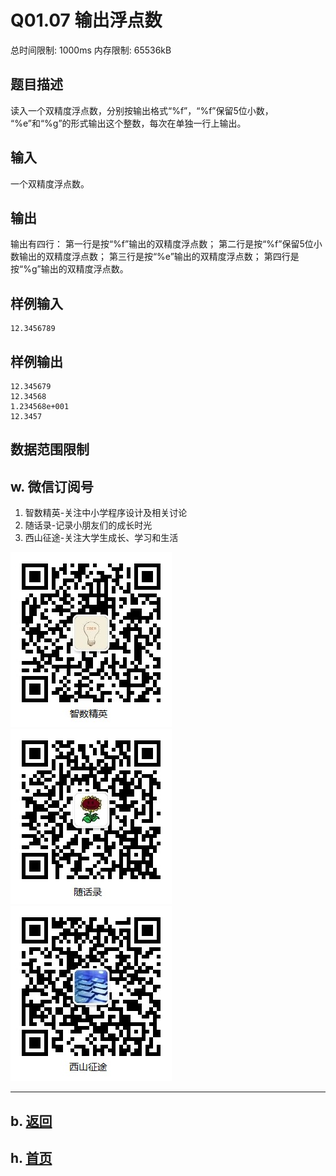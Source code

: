 # Q01.07 输出浮点数

总时间限制: 1000ms 内存限制: 65536kB

## 题目描述

读入一个双精度浮点数，分别按输出格式“%f”，“%f”保留5位小数，
“%e”和“%g”的形式输出这个整数，每次在单独一行上输出。

## 输入

一个双精度浮点数。

## 输出

输出有四行： 
第一行是按“%f”输出的双精度浮点数； 
第二行是按“%f”保留5位小数输出的双精度浮点数； 
第三行是按“%e”输出的双精度浮点数；
第四行是按“%g”输出的双精度浮点数。

## 样例输入

    12.3456789

## 样例输出

    12.345679
    12.34568
    1.234568e+001
    12.3457

## 数据范围限制

## w. 微信订阅号

1. 智数精英-关注中小学程序设计及相关讨论
2. 随话录-记录小朋友们的成长时光
2. 西山征途-关注大学生成长、学习和生活

![欢迎关注“智数精英”订阅号](../../assets/me/img/idea8.jpg)
![欢迎关注“随话录”订阅号](../../assets/me/img/shl8.jpg)
![欢迎关注“西山征途”订阅号](../../assets/me/img/xszt8.jpg)

----------

## b. [返回](../)
    
## h. [首页](../../)

